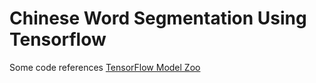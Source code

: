 # Chinese Word Segmentation Using Tensorflow

Some code references [TensorFlow Model Zoo](https://github.com/tensorflow/models)